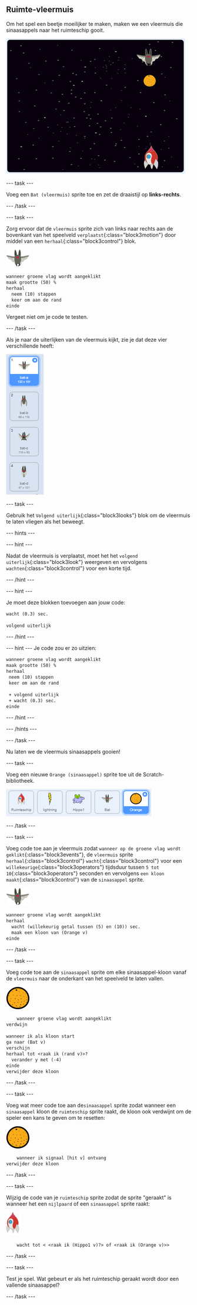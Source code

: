 ## Ruimte-vleermuis

Om het spel een beetje moeilijker te maken, maken we een vleermuis die sinaasappels naar het ruimteschip gooit.

![een vleermuis die een sinaasappel naar het ruimteschip gooit](images/bat-oranges.png)

\--- task \---

Voeg een `Bat (vleermuis)` sprite toe en zet de draaistijl op **links-rechts**.

\--- /task \---

\--- task \---

Zorg ervoor dat de `vleermuis` sprite zich van links naar rechts aan de bovenkant van het speelveld `verplaatst`{:class="block3motion"} door middel van een `herhaal`{:class="block3control"} blok.

![vleermuis sprite](images/bat-sprite.png)

```blocks3
wanneer groene vlag wordt aangeklikt
maak grootte (50) %
herhaal 
  neem (10) stappen
  keer om aan de rand
einde
```

Vergeet niet om je code te testen.

\--- /task \---

Als je naar de uiterlijken van de vleermuis kijkt, zie je dat deze vier verschillende heeft:

![screenshot](images/invaders-bat-costume.png)

\--- task \---

Gebruik het `Volgend uiterlijk`{:class="block3looks"} blok om de vleermuis te laten vliegen als het beweegt.

\--- hints \---

\--- hint \---

Nadat de vleermuis is verplaatst, moet het het `volgend uiterlijk`{:class="block3look"} weergeven en vervolgens `wachten`{:class="block3control"} voor een korte tijd.

\--- /hint \---

\--- hint \---

Je moet deze blokken toevoegen aan jouw code:

```blocks3
wacht (0.3) sec.

volgend uiterlijk
```

\--- /hint \---

\--- hint \--- Je code zou er zo uitzien:

```blocks3
wanneer groene vlag wordt aangeklikt
maak grootte (50) %
herhaal 
 neem (10) stappen
 keer om aan de rand

 + volgend uiterlijk
 + wacht (0.3) sec.
einde
```

\--- /hint \---

\--- /hints \---

\--- /task \---

Nu laten we de vleermuis sinaasappels gooien!

\--- task \---

Voeg een nieuwe `Orange (sinaasappel)` sprite toe uit de Scratch-bibliotheek.

![screenshot](images/invaders-orange.png)

\--- /task \---

\--- task \---

Voeg code toe aan je vleermuis zodat `wanneer op de groene vlag wordt geklikt`{:class="block3events"}, de `vleermuis` sprite `herhaal`{:class="block3control"} `wacht`{:class="block3control"} voor een `willekeurige`{:class="block3operators"} tijdsduur tussen `5 tot 10`{:class="block3operators"} seconden en vervolgens `een kloon maakt`{:class="block3control"} van de `sinaasappel` sprite.

![vleermuis sprite](images/bat-sprite.png)

```blocks3
wanneer groene vlag wordt aangeklikt
herhaal 
  wacht (willekeurig getal tussen (5) en (10)) sec.
  maak een kloon van (Orange v)
einde
```

\--- /task \---

\--- task \---

Voeg code toe aan de `sinaasappel` sprite om elke sinaasappel-kloon vanaf de `vleermuis` naar de onderkant van het speelveld te laten vallen.

![sinaasappel sprite](images/orange-sprite.png)

```blocks3
    wanneer groene vlag wordt aangeklikt
verdwijn

wanneer ik als kloon start
ga naar (Bat v)
verschijn
herhaal tot <raak ik (rand v)>?
  verander y met (-4)
einde
verwijder deze kloon
```

\--- /task \---

\--- task \---

Voeg wat meer code toe aan de`sinaasappel` sprite zodat wanneer een `sinaasappel` kloon de `ruimteschip` sprite raakt, de kloon ook verdwijnt om de speler een kans te geven om te resetten:

![sinaasappel sprite](images/orange-sprite.png)

```blocks3
    wanneer ik signaal [hit v] ontvang
verwijder deze kloon
```

\--- /task \---

\--- task \---

Wijzig de code van je `ruimteschip` sprite zodat de sprite "geraakt" is wanneer het een `nijlpaard` of een `sinaasappel` sprite raakt:

![ruimteschip sprite](images/rocket-sprite.png)

```blocks3
    wacht tot < <raak ik (Hippo1 v)?> of <raak ik (Orange v)>>
```

\--- /task \---

\--- task \---

Test je spel. Wat gebeurt er als het ruimteschip geraakt wordt door een vallende sinaasappel?

\--- /task \---
